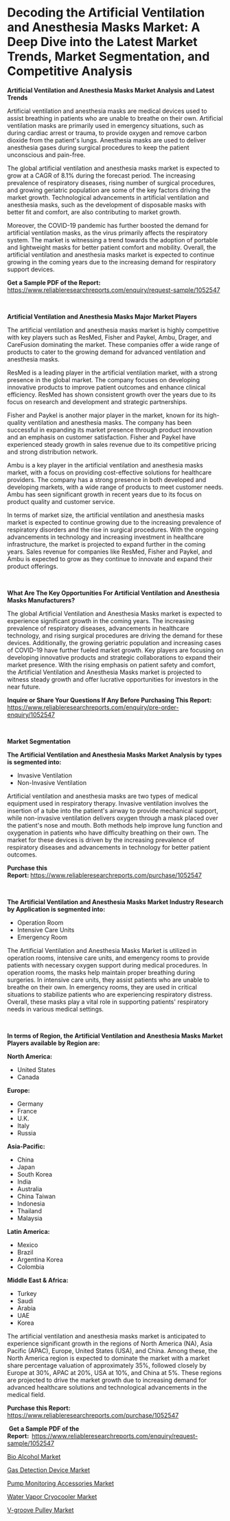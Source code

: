 <p><h1>Decoding the Artificial Ventilation and Anesthesia Masks Market: A Deep Dive into the Latest Market Trends, Market Segmentation, and Competitive Analysis</h1></p><p><strong>Artificial Ventilation and Anesthesia Masks Market Analysis and Latest Trends</strong></p>
<p><p>Artificial ventilation and anesthesia masks are medical devices used to assist breathing in patients who are unable to breathe on their own. Artificial ventilation masks are primarily used in emergency situations, such as during cardiac arrest or trauma, to provide oxygen and remove carbon dioxide from the patient's lungs. Anesthesia masks are used to deliver anesthesia gases during surgical procedures to keep the patient unconscious and pain-free.</p><p>The global artificial ventilation and anesthesia masks market is expected to grow at a CAGR of 8.1% during the forecast period. The increasing prevalence of respiratory diseases, rising number of surgical procedures, and growing geriatric population are some of the key factors driving the market growth. Technological advancements in artificial ventilation and anesthesia masks, such as the development of disposable masks with better fit and comfort, are also contributing to market growth.</p><p>Moreover, the COVID-19 pandemic has further boosted the demand for artificial ventilation masks, as the virus primarily affects the respiratory system. The market is witnessing a trend towards the adoption of portable and lightweight masks for better patient comfort and mobility. Overall, the artificial ventilation and anesthesia masks market is expected to continue growing in the coming years due to the increasing demand for respiratory support devices.</p></p>
<p><strong>Get a Sample PDF of the Report:&nbsp;</strong> <a href="https://www.reliableresearchreports.com/enquiry/request-sample/1052547">https://www.reliableresearchreports.com/enquiry/request-sample/1052547</a></p>
<p>&nbsp;</p>
<p><strong>Artificial Ventilation and Anesthesia Masks Major Market Players</strong></p>
<p><p>The artificial ventilation and anesthesia masks market is highly competitive with key players such as ResMed, Fisher and Paykel, Ambu, Drager, and CareFusion dominating the market. These companies offer a wide range of products to cater to the growing demand for advanced ventilation and anesthesia masks.</p><p>ResMed is a leading player in the artificial ventilation market, with a strong presence in the global market. The company focuses on developing innovative products to improve patient outcomes and enhance clinical efficiency. ResMed has shown consistent growth over the years due to its focus on research and development and strategic partnerships.</p><p>Fisher and Paykel is another major player in the market, known for its high-quality ventilation and anesthesia masks. The company has been successful in expanding its market presence through product innovation and an emphasis on customer satisfaction. Fisher and Paykel have experienced steady growth in sales revenue due to its competitive pricing and strong distribution network.</p><p>Ambu is a key player in the artificial ventilation and anesthesia masks market, with a focus on providing cost-effective solutions for healthcare providers. The company has a strong presence in both developed and developing markets, with a wide range of products to meet customer needs. Ambu has seen significant growth in recent years due to its focus on product quality and customer service.</p><p>In terms of market size, the artificial ventilation and anesthesia masks market is expected to continue growing due to the increasing prevalence of respiratory disorders and the rise in surgical procedures. With the ongoing advancements in technology and increasing investment in healthcare infrastructure, the market is projected to expand further in the coming years. Sales revenue for companies like ResMed, Fisher and Paykel, and Ambu is expected to grow as they continue to innovate and expand their product offerings.</p></p>
<p>&nbsp;</p>
<p><strong>What Are The Key Opportunities For Artificial Ventilation and Anesthesia Masks Manufacturers?</strong></p>
<p><p>The global Artificial Ventilation and Anesthesia Masks market is expected to experience significant growth in the coming years. The increasing prevalence of respiratory diseases, advancements in healthcare technology, and rising surgical procedures are driving the demand for these devices. Additionally, the growing geriatric population and increasing cases of COVID-19 have further fueled market growth. Key players are focusing on developing innovative products and strategic collaborations to expand their market presence. With the rising emphasis on patient safety and comfort, the Artificial Ventilation and Anesthesia Masks market is projected to witness steady growth and offer lucrative opportunities for investors in the near future.</p></p>
<p><strong>Inquire or Share Your Questions If Any Before Purchasing This Report:</strong> <a href="https://www.reliableresearchreports.com/enquiry/pre-order-enquiry/1052547">https://www.reliableresearchreports.com/enquiry/pre-order-enquiry/1052547</a></p>
<p>&nbsp;</p>
<p><strong>Market Segmentation</strong></p>
<p><strong>The Artificial Ventilation and Anesthesia Masks Market Analysis by types is segmented into:</strong></p>
<p><ul><li>Invasive Ventilation</li><li>Non-Invasive Ventilation</li></ul></p>
<p><p>Artificial ventilation and anesthesia masks are two types of medical equipment used in respiratory therapy. Invasive ventilation involves the insertion of a tube into the patient's airway to provide mechanical support, while non-invasive ventilation delivers oxygen through a mask placed over the patient's nose and mouth. Both methods help improve lung function and oxygenation in patients who have difficulty breathing on their own. The market for these devices is driven by the increasing prevalence of respiratory diseases and advancements in technology for better patient outcomes.</p></p>
<p><strong>Purchase this Report:&nbsp;</strong><a href="https://www.reliableresearchreports.com/purchase/1052547">https://www.reliableresearchreports.com/purchase/1052547</a></p>
<p>&nbsp;</p>
<p><strong>The Artificial Ventilation and Anesthesia Masks Market Industry Research by Application is segmented into:</strong></p>
<p><ul><li>Operation Room</li><li>Intensive Care Units</li><li>Emergency Room</li></ul></p>
<p><p>The Artificial Ventilation and Anesthesia Masks Market is utilized in operation rooms, intensive care units, and emergency rooms to provide patients with necessary oxygen support during medical procedures. In operation rooms, the masks help maintain proper breathing during surgeries. In intensive care units, they assist patients who are unable to breathe on their own. In emergency rooms, they are used in critical situations to stabilize patients who are experiencing respiratory distress. Overall, these masks play a vital role in supporting patients' respiratory needs in various medical settings.</p></p>
<p>&nbsp;</p>
<p><strong>In terms of Region, the Artificial Ventilation and Anesthesia Masks Market Players available by Region are:</strong></p>
<p>
    <p> <strong> North America: </strong>
        <ul>
            <li>United States</li>
            <li>Canada</li>
        </ul>
        </p> 
    <p> <strong> Europe: </strong>
        <ul>
            <li>Germany</li>
            <li>France</li>
            <li>U.K.</li>
            <li>Italy</li>
            <li>Russia</li>
        </ul>
        </p> 
    <p> <strong> Asia-Pacific: </strong>
        <ul>
            <li>China</li>
            <li>Japan</li>
            <li>South Korea</li>
            <li>India</li>
            <li>Australia</li>
            <li>China Taiwan</li>
            <li>Indonesia</li>
            <li>Thailand</li>
            <li>Malaysia</li>
        </ul>
        </p> 
    <p> <strong> Latin America: </strong>
        <ul>
            <li>Mexico</li>
            <li>Brazil</li>
            <li>Argentina Korea</li>
            <li>Colombia</li>
        </ul>
        </p> 
    <p> <strong> Middle East & Africa: </strong>
        <ul>
            <li>Turkey</li>
            <li>Saudi</li>
            <li>Arabia</li>
            <li>UAE</li>
            <li>Korea</li>
        </ul>
    </p>
    </p>
<p><p>The artificial ventilation and anesthesia masks market is anticipated to experience significant growth in the regions of North America (NA), Asia Pacific (APAC), Europe, United States (USA), and China. Among these, the North America region is expected to dominate the market with a market share percentage valuation of approximately 35%, followed closely by Europe at 30%, APAC at 20%, USA at 10%, and China at 5%. These regions are projected to drive the market growth due to increasing demand for advanced healthcare solutions and technological advancements in the medical field.</p></p>
<p><strong>Purchase this Report: </strong><a href="https://www.reliableresearchreports.com/purchase/1052547">https://www.reliableresearchreports.com/purchase/1052547</a></p>
<p>&nbsp;<strong>Get a Sample PDF of the Report:&nbsp;&nbsp;</strong><a href="https://www.reliableresearchreports.com/enquiry/request-sample/1052547">https://www.reliableresearchreports.com/enquiry/request-sample/1052547</a></p>
<p><strong></strong></p>
<p><p><a href="https://github.com/moyahfrancoestellec51j635wcx/Market-Research-Report-List-1/blob/main/bio-alcohol-market.md">Bio Alcohol Market</a></p><p><a href="https://github.com/suaretopek9/Market-Research-Report-List-1/blob/main/gas-detection-device-market.md">Gas Detection Device Market</a></p><p><a href="https://medium.com/@arnisaleka1951/analyzing-pump-monitoring-accessories-market-global-industry-perspective-and-forecast-2024-to-081a4ceb018e">Pump Monitoring Accessories Market</a></p><p><a href="https://medium.com/@dorinaprifti56/water-vapor-cryocooler-market-size-reveals-the-best-marketing-channels-in-global-industry-f55e4e096c74">Water Vapor Cryocooler Market</a></p><p><a href="https://medium.com/@arnisaleka1951/v-groove-pulley-market-research-report-its-history-and-forecast-2024-to-2031-491c30592f1a">V-groove Pulley Market</a></p></p>